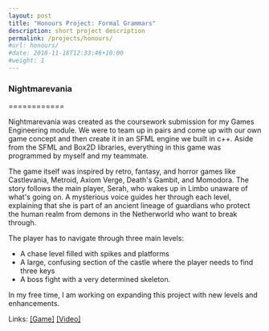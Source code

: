 ```yaml
---
layout: post
title: "Honours Project: Formal Grammars"
description: short project description
permalink: /projects/honours/
#url: honours/
#date: 2018-11-18T12:33:46+10:00
#weight: 1
---
```


### Nightmarevania ###
============

Nightmarevania was created as the coursework submission for my Games Engineering module. We were to team up in pairs and come up with our own game concept and then create it in an SFML engine we built in c++. Aside from the SFML and Box2D libraries, everything in this game was programmed by myself and my teammate.

The game itself was inspired by retro, fantasy, and horror games like Castlevania, Metroid, Axiom Verge, Death's Gambit, and Momodora. The story follows the main player, Serah, who wakes up in Limbo unaware of what's going on. A mysterious voice guides her through each level, explaining that she is part of an ancient lineage of guardians who protect the human realm from demons in the Netherworld who want to break through.

The player has to navigate through three main levels:
  * A chase level filled with spikes and platforms
  * A large, confusing section of the castle where the player needs to find three keys
  * A boss fight with a very determined skeleton.

In my free time, I am working on expanding this project with new levels and enhancements.

Links: 
[\[Game\]](https://beckmcgowan.itch.io/nightmarevania)
[\[Video\]](https://www.youtube.com/watch?v=i66mSaSfBrw&feature=youtu.be)